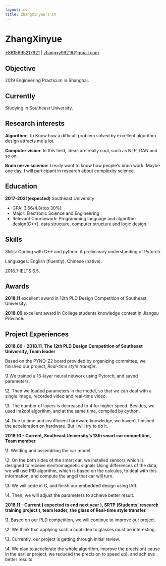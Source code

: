 ```yaml
---
layout: cv
title: ZhangXinyue's CV
---
```

# ZhangXinyue


<div id="webaddress">
<a href="isaac@applesdofall.org">+8615695217921</a>
| <a href="http://en.wikipedia.org/wiki/Isaac_Newton">zhangxy99216@gmail.com</a>
</div>

## Objective

2019 Engineering Practicum in Shanghai.

## Currently

Studying in Southeast University.

## Research interests

**Algorithm:** To Know how a difficult problem solved by excellent algorithm design attracts me a lot.

**Computer vision:** In this field, ideas are really cool, such as NLP, GAN and so on.

**Brain nerve science:** I really want to know how people's brain work. Maybe one day, I will participant in research about complexity science.


## Education

**2017-2021(expected)**
Southeast University

- GPA: 3.66/4.8(top 30%)
- Major: Electronic Science and Engineering
- Relevant Coursework: Programming language and algorithm design(C++), data structure, computer structure and logic design.

## Skills

Skills: Coding with C++ and python. A preliminary understanding of Pytorch. 

Languages: English (fluently), Chinese (native). 

  2018.7 IELTS 6.5.

## Awards

**2018.11**
 excellent award in 12th PLD Design Competition of Southeast University.

**2018.09**
excellent award in College students knowledge contest in Jiangsu Province.

## Project Experiences

**2018.09 - 2018.11**, **The 12th PLD Design Competition of Southeast University, Team leader**

Based on the PYNQ-Z2 board provided by organizing committee, we finished our project, *Real-time style transfer*.

\1.We trained a 16-layer neural network using Pytorch, and saved parameters. 

\2. Then we loaded parameters in the model, so that we can deal with a single image, recorded video and real-time video.

\3. The number of layers is decreased to 4 for higher speed. Besides, we used im2col algorithm, and at the same time, compiled by cython.

\4. Due to time and insufficient hardware knowledge, we haven’t finished the acceleration on hardware. But I will try to do it.

**2018.10 - Current, Southeast University’s 13th smart car competition, Team member**
  
  \1. Welding and assembling the car model.

  \2. On the both sides of the smart car, we installed sensors which is designed to receive electromagnetic signals.Using differences of the data, we will use PID algorithm, which is based on the calculus, to deal with this information, and compute the angel that car will turn.

  \3. We will code in C, and finish our embedded design using IAR.

  \4. Then, we will adjust the parameters to achieve better result.
  
   **2018.11 - Current ( expected to end next year ), SRTP (Students’ research training project ), team leader,** **the glass of Real-time style transfer.**
   
   \1. Based on our PLD competition, we will continue to improve our project.

   \2. We think that applying such a cool idea to glasses must be interesting.

   \3. Currently, our project is getting through initial review.

   \4. We plan to accelerate the whole algorithm, improve the precision( cause in the earlier project, we reduced the precision to speed up), and achieve better results.
